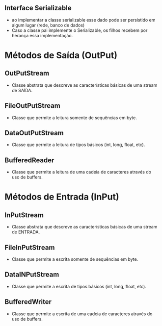 ## Interface Serializable
- ao implementar a classe serializable esse dado pode ser persistido em algum lugar (rede, banco de dados)
- Caso a classe pai implemente o Serializable, os filhos recebem por herança essa implementação.

# Métodos de Saída (OutPut)

## OutPutStream
- Classe abstrata que descreve as características básicas de uma stream de SAÍDA.

## FileOutPutStream
- Classe que permite a leitura somente de sequências em byte.

## DataOutPutStream
- Classe que permite a leitura de tipos básicos (int, long, float, etc).

## BufferedReader
- Classe que permite a leitura de uma cadeia de caracteres através do uso de buffers.

# Métodos de Entrada (InPut)

## InPutStream
- Classe abstrata que descreve as características básicas de uma stream de ENTRADA.

## FileInPutStream
- Classe que permite a escrita somente de sequências em byte.

## DataINPutStream
- Classe que permite a escrita de tipos básicos (int, long, float, etc).

## BufferedWriter
- Classe que permite a escrita de uma cadeia de caracteres através do uso de buffers.